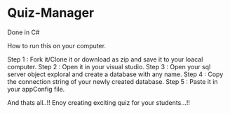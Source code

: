 # Quiz-Manager
Done in C#



How to run this on your computer.

Step 1 : Fork it/Clone it or download as zip and save it to your loacal computer.
Step 2 : Open it in your visual studio.
Step 3 : Open your sql server object exploral and create a database with any name. 
Step 4 : Copy the connection string of your newly created database.
Step 5 : Paste it in your appConfig file.

And thats all..!! Enoy creating exciting quiz for your students...!!

